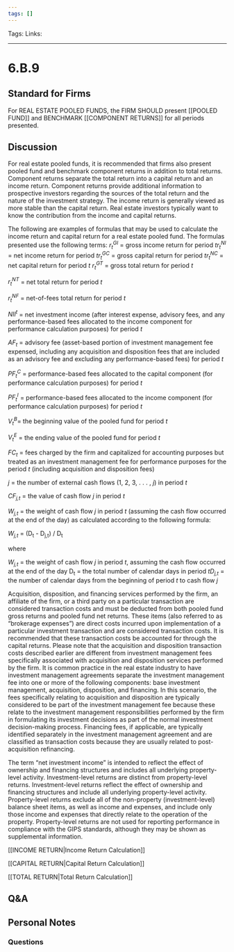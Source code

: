 ```yaml
---
tags: []
---
```

Tags:
Links: 
___
# 6.B.9
## Standard for Firms
For REAL ESTATE POOLED FUNDS, the FIRM SHOULD present [[POOLED FUND]] and BENCHMARK [[COMPONENT RETURNS]] for all periods presented.
## Discussion
For real estate pooled funds, it is recommended that firms also present pooled fund and benchmark component returns in addition to total returns. Component returns separate the total return into a capital return and an income return. Component returns provide additional information to prospective investors regarding the sources of the total return and the nature of the investment strategy. The income return is generally viewed as more stable than the capital return. Real estate investors typically want to know the contribution from the income and capital returns.

The following are examples of formulas that may be used to calculate the income return and capital return for a real estate pooled fund. The formulas presented use the following terms:
_r<sub>t</sub><sup>GI</sup>_ = gross income return for period _tr<sub>t</sub><sup>NI</sup>_ = net income return for period _tr<sub>t</sub><sup>GC</sup>_ = gross capital return for period _tr<sub>t</sub><sup>NC</sup>_ = net capital return for period _t_
_r<sub>t</sub><sup>GT</sup>_ = gross total return for period _t_

_r<sub>t</sub><sup>NT</sup>_ = net total return for period _t_

_r<sub>t</sub><sup>NF</sup>_ = net-of-fees total return for period _t_

_NII<sup>t</sup>_ = net investment income (after interest expense, advisory fees, and any performance-based fees allocated to the income component for performance calculation purposes) for period _t_

_AF<sub>t</sub>_ = advisory fee (asset-based portion of investment management fee expensed, including any acquisition and disposition fees that are included as an advisory fee and excluding any performance-based fees) for period _t_

_PF<sub>t</sub><sup>C</sup>_ = performance-based fees allocated to the capital component (for performance calculation purposes) for period _t_

_PF<sub>t</sub><sup>I</sup>_ = performance-based fees allocated to the income component (for performance calculation purposes) for period _t_

_V<sub>t</sub><sup>B</sup>_= the beginning value of the pooled fund for period _t_

_V<sub>t</sub><sup>E</sup>_ = the ending value of the pooled fund for period _t_

_FC<sub>t</sub>_ = fees charged by the firm and capitalized for accounting purposes but treated as an investment management fee for performance purposes for the period _t_ (including acquisition and disposition fees)

_j_ = the number of external cash flows (1, 2, 3, . . . , _j_) in period _t_

_CF<sub>j,t</sub>_ = the value of cash flow _j_ in period _t_

_W<sub>j,t</sub>_ = the weight of cash flow _j_ in period _t_ (assuming the cash flow occurred at the end of the day) as calculated according to the following formula:

_W<sub>j,t</sub>_ = (D<sub>t</sub> - D<sub>j,t</sub>) / D<sub>t</sub>

where

_W<sub>j,t</sub>_ = the weight of cash flow _j_ in period _t_, assuming the cash flow occurred at the end of the day D<sub>t</sub> = the total number of calendar days in period _tD<sub>j,t</sub>_ = the number of calendar days from the beginning of period _t_ to cash flow _j_

Acquisition, disposition, and financing services performed by the firm, an affiliate of the firm, or a third party on a particular transaction are considered transaction costs and must be deducted from both pooled fund gross returns and pooled fund net returns. These items (also referred to as “brokerage expenses”) are direct costs incurred upon implementation of a particular investment transaction and are considered transaction costs. It is recommended that these transaction costs be accounted for through the capital returns. Please note that the acquisition and disposition transaction costs described earlier are different from investment management fees specifically associated with acquisition and disposition services performed by the firm. It is common practice in the real estate industry to have investment management agreements separate the investment management fee into one or more of the following components: base investment management, acquisition, disposition, and financing. In this scenario, the fees specifically relating to acquisition and disposition are typically considered to be part of the investment management fee because these relate to the investment management responsibilities performed by the firm in formulating its investment decisions as part of the normal investment decision-making process. Financing fees, if applicable, are typically identified separately in the investment management agreement and are classified as transaction costs because they are usually related to post-acquisition refinancing.

The term “net investment income” is intended to reflect the effect of ownership and financing structures and includes all underlying property-level activity. Investment-level returns are distinct from property-level returns. Investment-level returns reflect the effect of ownership and financing structures and include all underlying property-level activity. Property-level returns exclude all of the non-property (investment-level) balance sheet items, as well as income and expenses, and include only those income and expenses that directly relate to the operation of the property. Property-level returns are not used for reporting performance in compliance with the GIPS standards, although they may be shown as supplemental information.

[[INCOME RETURN|Income Return Calculation]]

[[CAPITAL RETURN|Capital Return Calculation]]

[[TOTAL RETURN|Total Return Calculation]]
## Q&A

## Personal Notes

### Questions
